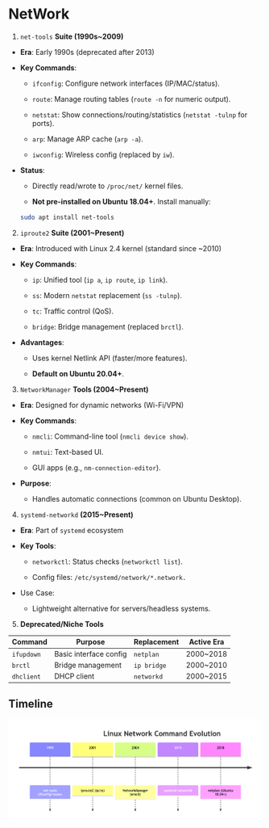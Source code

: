 # NetWork

1. `net-tools` **Suite (1990s~2009)**
- **Era**: Early 1990s (deprecated after 2013)

- **Key Commands**:

    - `ifconfig`: Configure network interfaces (IP/MAC/status).

    - `route`: Manage routing tables (`route -n` for numeric output).

    - `netstat`: Show connections/routing/statistics (`netstat -tulnp` for ports).

    - `arp`: Manage ARP cache (`arp -a`).

    - `iwconfig`: Wireless config (replaced by `iw`).

- **Status**:

    - Directly read/wrote to `/proc/net/` kernel files.

    - **Not pre-installed on Ubuntu 18.04+**. Install manually:
    ```bash
    sudo apt install net-tools
    ```
2. `iproute2` **Suite (2001~Present)**
- **Era**: Introduced with Linux 2.4 kernel (standard since ~2010)

- **Key Commands**:

    - `ip`: Unified tool (`ip a`, `ip route`, `ip link`).

    - `ss`: Modern `netstat` replacement (`ss -tulnp`).

    - `tc`: Traffic control (QoS).

    - `bridge`: Bridge management (replaced `brctl`).

- **Advantages**:

    - Uses kernel Netlink API (faster/more features).

    - **Default on Ubuntu 20.04+**.

3. `NetworkManager` **Tools (2004~Present)**
- **Era**: Designed for dynamic networks (Wi-Fi/VPN)

- **Key Commands**:

    - `nmcli`: Command-line tool (`nmcli device show`).

    - `nmtui`: Text-based UI.

    - GUI apps (e.g., `nm-connection-editor`).

- **Purpose**:

    - Handles automatic connections (common on Ubuntu Desktop).

4. `systemd-networkd` **(2015~Present)**
- **Era**: Part of `systemd` ecosystem

- **Key Tools**:

    - `networkctl`: Status checks (`networkctl list`).

    - Config files: `/etc/systemd/network/*.network.`

- Use Case:

    - Lightweight alternative for servers/headless systems.

5. **Deprecated/Niche Tools**

|Command|	Purpose|	Replacement|	Active Era|
|------|-------|-----------|----------|
|`ifupdown`|	Basic interface config|	`netplan`	|2000~2018|
|`brctl`|	Bridge management	|`ip bridge`	|2000~2010|
|`dhclient`|	DHCP client	|`networkd`	|2000~2015|

## Timeline

![timeline](timeline.png)